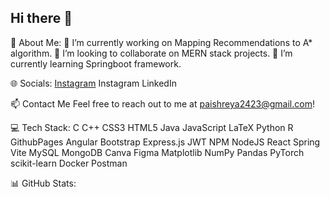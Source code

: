 ## Hi there 👋


💫 About Me:
🔭 I’m currently working on Mapping Recommendations to A* algorithm.
👯 I’m looking to collaborate on MERN stack projects.
🌱 I’m currently learning Springboot framework.

🌐 Socials:
[Instagram](https://github.com)
Instagram LinkedIn

📫 Contact Me
Feel free to reach out to me at paishreya2423@gmail.com!

💻 Tech Stack:
C C++ CSS3 HTML5 Java JavaScript LaTeX Python R GithubPages Angular Bootstrap Express.js JWT NPM NodeJS React Spring Vite MySQL MongoDB Canva Figma Matplotlib NumPy Pandas PyTorch scikit-learn Docker Postman

📊 GitHub Stats:




